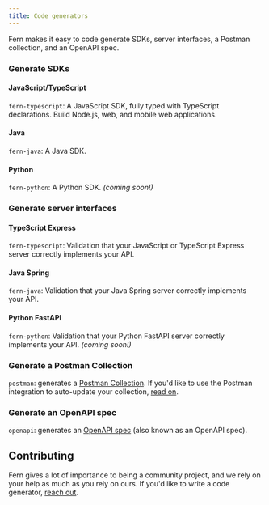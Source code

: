 ```yaml
---
title: Code generators
---
```


Fern makes it easy to code generate SDKs, server interfaces, a Postman collection, and an OpenAPI spec.

### Generate SDKs

#### JavaScript/TypeScript

`fern-typescript`: A JavaScript SDK, fully typed with TypeScript declarations. Build Node.js, web, and mobile web applications.

#### Java

`fern-java`: A Java SDK.

#### Python

`fern-python`: A Python SDK. _(coming soon!)_

### Generate server interfaces

#### TypeScript Express

`fern-typescript`: Validation that your JavaScript or TypeScript Express server correctly implements your API.

#### Java Spring

`fern-java`: Validation that your Java Spring server correctly implements your API.

#### Python FastAPI

`fern-python`: Validation that your Python FastAPI server correctly implements your API. _(coming soon!)_

### Generate a Postman Collection

`postman`: generates a [Postman Collection](https://www.postman.com/collection). If you'd like to use the Postman integration to auto-update your collection, [read on](../features/postman.md).

### Generate an OpenAPI spec

`openapi`: generates an [OpenAPI spec](https://swagger.io/resources/open-api/) (also known as an OpenAPI spec).

## Contributing

Fern gives a lot of importance to being a community project, and we rely on your help as much as you rely on ours. If you'd like to write a code generator, [reach out](mailto:hey@buildwithfern.com?subject=I'm%20interested%20in%20writing%20a%20code%20generator).
